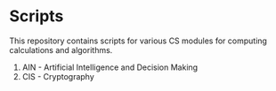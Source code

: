 # Scripts
This repository contains scripts for various CS modules for computing calculations and algorithms.
1. AIN - Artificial Intelligence and Decision Making
2. CIS - Cryptography
